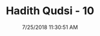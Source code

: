 ---
title        : "Hadith Qudsi - 10"
date         : 7/25/2018 11:30:51 AM
draft        : false
type         : "hadith"
layout       : "hadith"
BookCode     : "HDQ"
HadithNumber : "10"
---